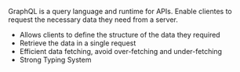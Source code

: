 GraphQL is a query language and runtime for APIs. Enable clientes to request the necessary data they need from a server.

- Allows clients to define the structure of the data they required
- Retrieve the data in a single request
- Efficient data fetching, avoid over-fetching and under-fetching
- Strong Typing System